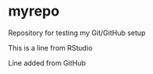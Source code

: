 # myrepo

Repository for testing my Git/GitHub setup

This is a line from RStudio

Line added from GitHub
